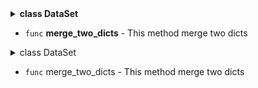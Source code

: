 <details>
  <summary><strong>class DataSet</strong></summary>
  <ul>
    <li><code>func</code> <strong>__init__</strong> - This is an init method</li>
    <li><font color="477FEF"><strong>func</strong></font> <code>__str__</code> - </li>
    <li><code>func</code> <strong>__iter__</strong> - This method allows you to iterate over a data set in a loop. I.e. makes it iterative</li>
    <li><code>func</code> <strong>__reversed__</strong> - This method return a reversed copy of self-class</li>
    <li><code>func</code> <strong>__instancecheck__</strong> - This method checks is instance type is DataSet</li>
    <li><code>func</code> <strong>__len__</strong> - This method returns count rows in this dataset</li>
    <li><code>property</code> <strong>name</strong> - This property returns the dataset name of the current DataSet</li>
    <li><code>property</code> <strong>status</strong> - </li>
    <li><code>property</code> <strong>is_loaded</strong> - This property returns the current state of this DataSet</li>
    <!-- Добавьте остальные элементы списка с необходимыми выделениями -->
  </ul>
</details>

<ul>
  <li><code>func</code> <strong>merge_two_dicts</strong> - This method merge two dicts</li>
</ul>

<details><summary> class DataSet </summary>
* `func` __init__ - This is an init method<br>
* `func` __str__ - 
* `func` __iter__ - This method allows you to iterate over a data set in a loop. I.e. makes it iterative
* `func` __reversed__ - This method return a reversed copy of self-class
* `func` __instancecheck__ - This method checks is instance type is DataSet
* `func` __len__ - This method returns count rows in this dataset
* `property ` name - This property returns the dataset name of the current DataSet
* `property ` status - 
* `property `  is_loaded - This property returns the current state of this DataSet
* `property ` delimiter - This property returns a delimiter character
* `property ` encoding - This property returns the encoding of the current dataset file
* `property ` columns_name - This property return column names of dataset pd.DataFrame
* `property ` columns_count - This method return count of column names of dataset pd.DataFrame
* `property ` supported_formats - This property returns a list of supported files
* `func` head - This method prints the first n rows
* `func` tail - This method prints the last n rows
* `func` set_name - This method sets the project_name of the DataSet
* `func` set_saving_path - This method removes the column from the dataset
* `func` set_delimiter - This method sets the delimiter character
* `func` set_encoding - This method sets the encoding for the future export of the dataset
* `func` set_to_field - This method gets the value from the dataset cell
* `func` get_from_field - This method gets the value from the dataset cell
* `func` add_row - This method adds a new row to the dataset
* `func` get_row - This method returns a row of the dataset in dictionary format, where the keys are the column names and the values are the values in the columns
* `func` delete_row - This method delete row from dataset
* `func` Column - This method summarizes the values from the columns of the dataset and returns them as a list of tuples
* `func` add_column - This method adds the column to the dataset on the right
* `func` get_column - This method summarizes the values from the columns of the dataset and returns them as a list of tuples
* `func` rename_column - This method renames the column in the dataset
* `func` delete_column - This method removes the column from the dataset
* `func` set_columns_types - This method converts column types
* `func` set_column_type - This method converts column type
* `func` get_column_stat - This method returns statistical analytics for a given column
* `func` reverse - This method expands the order of rows in the dataset
* `func` fillna - This method automatically fills in "null" values: for "int" -> 0, for "float" -> 0.0, for "str" -> "-".
* `func` equals -
* `func` diff - 
* `func` split - This method automatically divides the DataSet into a list of DataSets with a maximum of "count" rows in each
* `func` sort_by_column - This method sorts the dataset by column "column_name"
* `func` get_correlations - This method calculate correlations between columns
* `func` get_DataFrame - This method return dataset as pd.DataFrame
* `func` join_DataFrame - This method attaches a new dataset to the current one (at right)
* `func` concat_DataFrame - This method attaches a new dataset to the current one (at bottom)
* `func` concat_DataSet - This method attaches a new dataset to the current one (at bottom)
* `func` update_dataset_info - This method updates, the analitic-statistics data about already precalculated columns
* `func` create_empty_dataset - This method creates an empty dataset
* `func` create_dataset_from_list - This method creates a dataset from list of columns values
* `func` load_DataFrame - This method loads the dataset into the DataSet class
* `func` load_csv_dataset - This method loads the dataset into the DataSet class
* `func` load_excel_dataset - This method loads the dataset into the DataSet class
* `func` load_dataset_project - This method loads the dataset into the DataSet class
* `func` export - This method exports the dataset as DataSet Project
* `func` to_csv - This method saves pd.DataFrame to .csv file
* `func` to_excel - This method saves pd.DataFrame to excel file
* `func` __get_column_type - This method learns the column type
* `func` __read_dataset_info_from_json - This method reads config and statistics info from .json file
* `func` __update_dataset_base_info - This method updates the basic information about the dataset
* `static` __dif_lists_index - 
* `static` __read_from_csv - 
* `static` __read_from_xlsx - 
* `static` get_excel_sheet_names -
</details>

* `func` merge_two_dicts - This method merge two dicts
